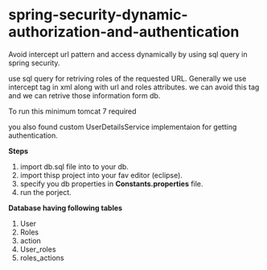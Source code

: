 # spring-security-dynamic-authorization-and-authentication
Avoid intercept url pattern and access dynamically by using sql query in spring security.

use sql query for retriving roles of the requested URL. Generally we use intercept tag in xml along with url and roles attributes. we can avoid this tag and we can retrive those information form db.

To run this minimum tomcat 7 required

you also found custom UserDetailsService implementaion for getting authentication.

<b>Steps</b>

1) import db.sql file into to your db.<br>
2) import thisp project into your fav editor (eclipse).<br>
3) specify you db properties in <b>Constants.properties</b> file.<br>
4) run the porject.<br>

<b> Database having following tables</b>

1) User <br>
2) Roles <br>
3) action <br>
4) User_roles <br>
5) roles_actions <br>

